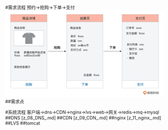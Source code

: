 #需求流程
预约->抢购->下单->支付
![](.z_00_分布式_重要案例_01_秒杀系统_01_流程_需求点_images/397df29d.png)
##需求点

#系统流程
客户端->dns->CDN->nginx->lvs->web->网关->redis->mq->mysql
##DNS
[z_08_DNS_.md]
##CDN
[z_09_CDN_.md]
##nginx
[z_11_nginx_.md]
##LVS
##tomcat
#
